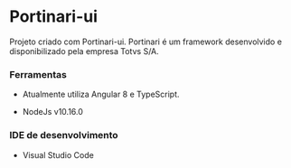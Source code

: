 # Portinari-ui

Projeto criado com Portinari-ui.
Portinari é um framework desenvolvido e disponibilizado pela empresa Totvs S/A.

### Ferramentas
- Atualmente utiliza Angular 8 e TypeScript.

- NodeJs v10.16.0

### IDE de desenvolvimento
- Visual Studio Code

